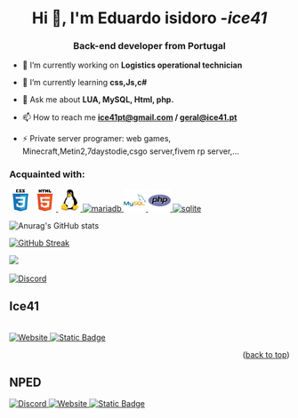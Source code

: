 <h1 align="center">Hi 👋, I'm Eduardo isidoro -<i>ice41</i></h1>
<h3 align="center">Back-end developer from Portugal</h3>

- 🔭 I’m currently working on **Logistics operational technician**

- 🌱 I’m currently learning **css,Js,c#**

- 💬 Ask me about **LUA, MySQL, Html, php.**

- 📫 How to reach me **ice41pt@gmail.com / geral@ice41.pt**

- ⚡ Private server programer: web games, Minecraft,Metin2,7daystodie,csgo server,fivem rp server,...
<p align="left">
</p>

<h3 align="left">Acquainted with:</h3>
<p align="left"> <a href="https://www.w3schools.com/css/" target="_blank" rel="noreferrer"> <img src="https://raw.githubusercontent.com/devicons/devicon/master/icons/css3/css3-original-wordmark.svg" alt="css3" width="40" height="40"/></a> 
<a href="https://www.w3.org/html/" target="_blank" rel="noreferrer"> <img src="https://raw.githubusercontent.com/devicons/devicon/master/icons/html5/html5-original-wordmark.svg" alt="html5" width="40" height="40"/> </a> 
<a href="https://www.linux.org/" target="_blank" rel="noreferrer"> <img src="https://raw.githubusercontent.com/devicons/devicon/master/icons/linux/linux-original.svg" alt="linux" width="40" height="40"/> </a> 
<a href="https://mariadb.org/" target="_blank" rel="noreferrer"> <img src="https://www.vectorlogo.zone/logos/mariadb/mariadb-icon.svg" alt="mariadb" width="40" height="40"/> </a> 
<a href="https://www.mysql.com/" target="_blank" rel="noreferrer"> <img src="https://raw.githubusercontent.com/devicons/devicon/master/icons/mysql/mysql-original-wordmark.svg" alt="mysql" width="40" height="40"/> </a> 
<a href="https://www.php.net" target="_blank" rel="noreferrer"> <img src="https://raw.githubusercontent.com/devicons/devicon/master/icons/php/php-original.svg" alt="php" width="40" height="40"/> </a> 
<a href="https://www.sqlite.org/" target="_blank" rel="noreferrer"> <img src="https://www.vectorlogo.zone/logos/sqlite/sqlite-icon.svg" alt="sqlite" width="40" height="40"/> </a> </p>


![Anurag's GitHub stats](https://github-readme-stats.vercel.app/api?username=ice41&show_icons=true&theme=dark)


<a href="https://git.io/streak-stats"><img src="https://streak-stats.demolab.com?user=ice41&theme=dark&hide_border=true&locale=pt_BR&date_format=j%20M%5B%20Y%5D" alt="GitHub Streak" /></a>


<p align="left">
  <a href="https://discord.com/users/261642084463804416/"><img src="https://discord.c99.nl/widget/theme-1/261642084463804416.png" /></a><br>
</p>

<a href="https://discord.gg/CxTTt5F6Gj"><img src="https://img.shields.io/badge/Discord-NPED-blue?logo=discord&logoColor=white" alt="Discord"></a>




## Ice41

<br />
<div id="ice41">
    
  <a href="https://ice41.pt">
    <img alt="Website" src="https://img.shields.io/badge/website-ice41-yellow">
  </a>

  <a href="mailto:ice41pt@gmail.com">
    <img alt="Static Badge" src="https://img.shields.io/badge/Contacto-2A3BE8">
  </a>
</div>
<p align="right">(<a href="#readme-top">back to top</a>)</p>

## NPED
<div id="nped">
  <a href="https://discord.gg/Qsr9s6x9Mv">
    <img alt="Discord" src="https://img.shields.io/discord/1074111566217220176?style=for-the-badge&logo=discord&link=https%3A%2F%2Fdiscord.gg%2FQsr9s6x9Mv">
  </a>

  <a href="https://nped.pt">
      <img alt="Website" src="https://img.shields.io/badge/website-NPED-blue">
  </a>

  <a href="https://steamcommunity.com/groups/Nped">
    <img alt="Static Badge" src="https://img.shields.io/badge/NPED_STEAM_GROUP-2A2BE8">
  </a>
</div>
